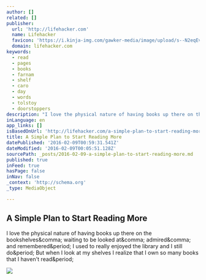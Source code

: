 ```yaml
---
author: []
related: []
publisher:
  url: 'http://lifehacker.com'
  name: Lifehacker
  favicon: 'https://i.kinja-img.com/gawker-media/image/upload/s--N2eqEvT8--/c_fill,fl_progressive,g_center,h_80,q_80,w_80/u0939doeuioaqhspkjyc.png'
  domain: lifehacker.com
keywords:
  - read
  - pages
  - books
  - farnam
  - shelf
  - caro
  - day
  - words
  - tolstoy
  - doorstoppers
description: "I love the physical nature of having books up there on the bookshelves, waiting to be looked at, admired, and remembered. I used to really enjoyed the library and I still do. But when I look at my shelves I realize that I own so many books that I haven't read."
inLanguage: en
app_links: []
isBasedOnUrl: 'http://lifehacker.com/a-simple-plan-to-start-reading-more-1757768694'
title: A Simple Plan to Start Reading More
datePublished: '2016-02-09T00:59:31.541Z'
dateModified: '2016-02-09T00:05:51.128Z'
sourcePath: _posts/2016-02-09-a-simple-plan-to-start-reading-more.md
published: true
inFeed: true
hasPage: false
inNav: false
_context: 'http://schema.org'
_type: MediaObject

---
```

<article style=""><h1>A Simple Plan to Start Reading More</h1><p>I love the physical nature of having books up there on the bookshelves&amp;comma; waiting to be looked at&amp;comma; admired&amp;comma; and remembered&amp;period; I used to really enjoyed the library and I still do&amp;period; But when I look at my shelves I realize that I own so many books that I haven't read&amp;period;</p><img src="http://i.kinja-img.com/gawker-media/image/upload/s--MolZ-Sjd--/c_scale,fl_progressive,q_80,w_800/v6hrwheghmw8bu8ojnon.jpg" /></article>
